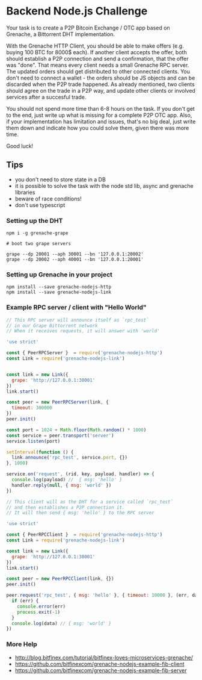 # Backend Node.js Challenge

Your task is to create a P2P Bitcoin Exchange / OTC app based on Grenache, a Bittorrent DHT implementation.

With the Grenache HTTP Client, you should be able to make offers (e.g. buying 100 BTC for 8000$ each). 
If another client accepts the offer, both should establish a P2P connection and send a confirmation, 
that the offer was "done". That means every client needs a small Grenache RPC server. 
The updated orders should get distributed to other connected clients. 
You don't need to connect a wallet - the orders should be JS objects and can be discarded when the P2P trade happened. As already mentioned, two clients should agree on the trade in a P2P way, and update other clients or involved services after a succesful trade.

You should not spend more time than 6-8 hours on the task. If you don't get to the end, just write up what is missing for a complete P2P OTC app. Also, if your implementation has limitation and issues, that's no big deal, just write them down and indicate how you could solve them, given there was more time.

Good luck!

## Tips

 - you don't need to store state in a DB
 - it is possible to solve the task with the node std lib, async and grenache libraries
 - beware of race conditions!
 - don't use typescript

### Setting up the DHT

```
npm i -g grenache-grape
```

```
# boot two grape servers

grape --dp 20001 --aph 30001 --bn '127.0.0.1:20002'
grape --dp 20002 --aph 40001 --bn '127.0.0.1:20001'
```

### Setting up Grenache in your project

```
npm install --save grenache-nodejs-http
npm install --save grenache-nodejs-link
```


### Example RPC server / client with "Hello World"

```js
// This RPC server will announce itself as `rpc_test`
// in our Grape Bittorrent network
// When it receives requests, it will answer with 'world'

'use strict'

const { PeerRPCServer }  = require('grenache-nodejs-http')
const Link = require('grenache-nodejs-link')


const link = new Link({
  grape: 'http://127.0.0.1:30001'
})
link.start()

const peer = new PeerRPCServer(link, {
  timeout: 300000
})
peer.init()

const port = 1024 + Math.floor(Math.random() * 1000)
const service = peer.transport('server')
service.listen(port)

setInterval(function () {
  link.announce('rpc_test', service.port, {})
}, 1000)

service.on('request', (rid, key, payload, handler) => {
  console.log(payload) //  { msg: 'hello' }
  handler.reply(null, { msg: 'world' })
})

```

```js
// This client will as the DHT for a service called `rpc_test`
// and then establishes a P2P connection it.
// It will then send { msg: 'hello' } to the RPC server

'use strict'

const { PeerRPCClient }  = require('grenache-nodejs-http')
const Link = require('grenache-nodejs-link')

const link = new Link({
  grape: 'http://127.0.0.1:30001'
})
link.start()

const peer = new PeerRPCClient(link, {})
peer.init()

peer.request('rpc_test', { msg: 'hello' }, { timeout: 10000 }, (err, data) => {
  if (err) {
    console.error(err)
    process.exit(-1)
  }
  console.log(data) // { msg: 'world' }
})
```

### More Help

 - http://blog.bitfinex.com/tutorial/bitfinex-loves-microservices-grenache/
 - https://github.com/bitfinexcom/grenache-nodejs-example-fib-client
 - https://github.com/bitfinexcom/grenache-nodejs-example-fib-server